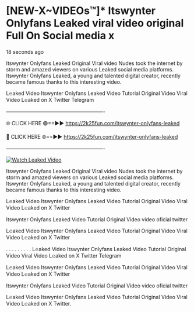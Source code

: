 # [NEW-X~VIDEOs™]* Itswynter Onlyfans Leaked viral video original Full On Social media x

18 seconds ago

Itswynter Onlyfans Leaked Original Viral video Nudes took the internet by storm and amazed viewers on various Leaked social media platforms. Itswynter Onlyfans Leaked, a young and talented digital creator, recently became famous thanks to this interesting video.

L𝚎aked Video Itswynter Onlyfans Leaked Video Tutorial Original Video Viral Video L𝚎aked on X Twitter Telegram

———————————————————-

🌐 CLICK HERE 🟢==►► https://2k25fun.com/itswynter-onlyfans-leaked

🔴 CLICK HERE 🌐==►► https://2k25fun.com/itswynter-onlyfans-leaked

———————————————————-

[![Watch Leaked Video](https://miro.medium.com/v2/resize:fit:828/format:webp/1*cilzJN44JGOrTw9NJCrNHA.gif "Watch Leaked Video")](https://2k25fun.com/itswynter-onlyfans-leaked)

Itswynter Onlyfans Leaked Original Viral video Nudes took the internet by storm and amazed viewers on various Leaked social media platforms. Itswynter Onlyfans Leaked, a young and talented digital creator, recently became famous thanks to this interesting video.

L𝚎aked Video Itswynter Onlyfans Leaked Video Tutorial Original Video Viral Video L𝚎aked on X Twitter

Itswynter Onlyfans Leaked Video Tutorial Original Video video oficial twitter

L𝚎aked Video Itswynter Onlyfans Leaked Video Tutorial Original Video Viral Video L𝚎aked on X Twitter

. . . . . . . . . L𝚎aked Video Itswynter Onlyfans Leaked Video Tutorial Original Video Viral Video L𝚎aked on X Twitter Telegram

L𝚎aked Video Itswynter Onlyfans Leaked Video Tutorial Original Video Viral Video L𝚎aked on X Twitter

Itswynter Onlyfans Leaked Video Tutorial Original Video video oficial twitter

L𝚎aked Video Itswynter Onlyfans Leaked Video Tutorial Original Video Viral Video L𝚎aked on X Twitter.